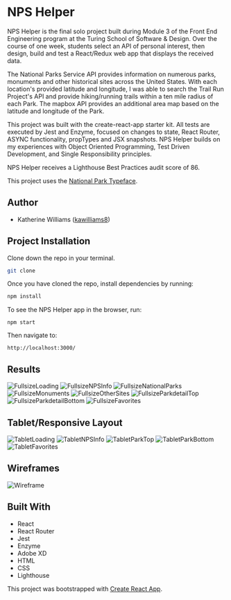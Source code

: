 # NPS Helper

NPS Helper is the final solo project built during Module 3 of the Front End Engineering program at the Turing School of Software & Design. Over the course of one week, students select an API of personal interest, then design, build and test a React/Redux web app that displays the received data. 

The National Parks Service API provides information on numerous parks, monuments and other historical sites across the United States. With each location's provided latitude and longitude, I was able to search the Trail Run Project's API and provide hiking/running trails within a ten mile radius of each Park. The mapbox API provides an additional area map based on the latitude and longitude of the Park.

This project was built with the create-react-app starter kit. All tests are executed by Jest and Enzyme, focused on changes to state, React Router, ASYNC functionality, propTypes and JSX snapshots. NPS Helper builds on my experiences with Object Oriented Programming, Test Driven Development, and Single Responsibility principles.

NPS Helper receives a Lighthouse Best Practices audit score of 86.

This project uses the [National Park Typeface](https://nationalparktypeface.com/).

## Author
* Katherine Williams ([kawilliams8](https://github.com/kawilliams8))

## Project Installation
Clone down the repo in your terminal.

```bash
git clone
```

Once you have cloned the repo, install dependencies by running:

```bash
npm install
```

To see the NPS Helper app in the browser, run:

`npm start` 

Then navigate to: 

`http://localhost:3000/`

## Results

![FullsizeLoading](https://github.com/kawilliams8/NPSHelper/blob/master/src/assets/README_images/fullLoading.png)
![FullsizeNPSInfo](https://github.com/kawilliams8/NPSHelper/blob/master/src/assets/README_images/fullNPSinfo.png)
![FullsizeNationalParks](https://github.com/kawilliams8/NPSHelper/blob/master/src/assets/README_images/fullNatParks.png)
![FullsizeMonuments](https://github.com/kawilliams8/NPSHelper/blob/master/src/assets/README_images/fullMonuments.png)
![FullsizeOtherSites](https://github.com/kawilliams8/NPSHelper/blob/master/src/assets/README_images/fullOtherSites.png)
![FullsizeParkdetailTop](https://github.com/kawilliams8/NPSHelper/blob/master/src/assets/README_images/fullParktop.png)
![FullsizeParkdetailBottom](https://github.com/kawilliams8/NPSHelper/blob/master/src/assets/README_images/fullParkbottom.png)
![FullsizeFavorites](https://github.com/kawilliams8/NPSHelper/blob/master/src/assets/README_images/fullFavorites.png)

## Tablet/Responsive Layout

![TabletLoading](https://github.com/kawilliams8/NPSHelper/blob/master/src/assets/README_images/mobileLoading.png)
![TabletNPSInfo](https://github.com/kawilliams8/NPSHelper/blob/master/src/assets/README_images/mobileNPSinfo.png)
![TabletParkTop](https://github.com/kawilliams8/NPSHelper/blob/master/src/assets/README_images/mobileParktop.png)
![TabletParkBottom](https://github.com/kawilliams8/NPSHelper/blob/master/src/assets/README_images/mobileParkbottom.png)
![TabletFavorites](https://github.com/kawilliams8/NPSHelper/blob/master/src/assets/README_images/mobileFavorites.png)

## Wireframes

![Wireframe](https://github.com/kawilliams8/NPSHelper/blob/master/src/assets/images/Wireframe.png)


## Built With
- React
- React Router
- Jest
- Enzyme
- Adobe XD
- HTML
- CSS
- Lighthouse

This project was bootstrapped with [Create React App](https://github.com/facebook/create-react-app).
